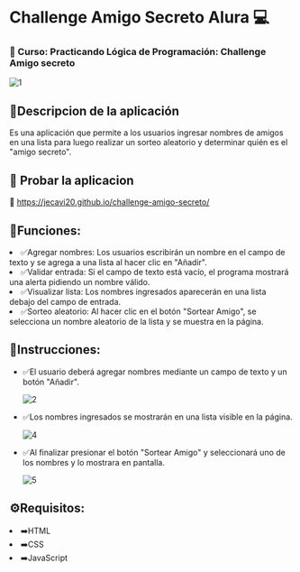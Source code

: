<h1>Challenge Amigo Secreto Alura 💻</h1>

<h3>📒 Curso: Practicando Lógica de Programación: Challenge Amigo secreto</h3>

![1](https://github.com/user-attachments/assets/ce50df64-b661-4069-a42a-69ad032a24ee)

<h2>📍Descripcion de la aplicación</h2>
Es una aplicación que permite a los usuarios ingresar nombres de amigos en una lista para luego realizar un sorteo aleatorio y determinar quién es el "amigo secreto".

## 📍 Probar la aplicacion

🔗 https://jecavi20.github.io/challenge-amigo-secreto/

<h2>📌Funciones:</h2>
<li>✅Agregar nombres: Los usuarios escribirán un nombre en el campo de texto y se agrega a una lista al hacer clic en "Añadir".</li>
<li>✅Validar entrada: Si el campo de texto está vacío, el programa mostrará una alerta pidiendo un nombre válido.</li>
<li>✅Visualizar lista: Los nombres ingresados aparecerán en una lista debajo del campo de entrada.</li>
<li>✅Sorteo aleatorio: Al hacer clic en el botón "Sortear Amigo", se selecciona un nombre aleatorio de la lista y se muestra en la página.</li>

<h2>📌Instrucciones:</h2>
<ul>
<li>✅El usuario deberá agregar nombres mediante un campo de texto y un botón "Añadir".</li>

![2](https://github.com/user-attachments/assets/775d0a95-7b9d-4103-a8d0-a9fbab48d91f)

<li>✅Los nombres ingresados se mostrarán en una lista visible en la página.</li>

![4](https://github.com/user-attachments/assets/0fb4c130-4630-4dd8-95b2-d941befb1492)

<li>✅Al finalizar presionar el botón "Sortear Amigo" y seleccionará uno de los nombres y lo mostrara en pantalla.</li>

![5](https://github.com/user-attachments/assets/735a6856-ade6-43bc-bbe3-f1aa7a2ec57e)

</ul>

<h2>⚙️Requisitos:</h2>
<li>➡️HTML</li>
<li>➡️CSS</li>
<li>➡️JavaScript</li>
